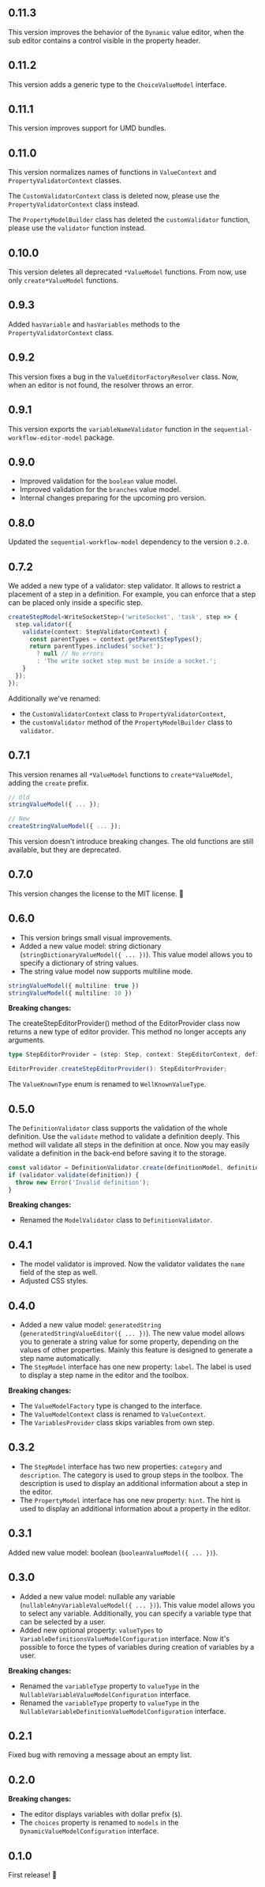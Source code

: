 ## 0.11.3

This version improves the behavior of the `Dynamic` value editor, when the sub editor contains a control visible in the property header.

## 0.11.2

This version adds a generic type to the `ChoiceValueModel` interface.

## 0.11.1

This version improves support for UMD bundles.

## 0.11.0

This version normalizes names of functions in `ValueContext` and `PropertyValidatorContext` classes.

The `CustomValidatorContext` class is deleted now, please use the `PropertyValidatorContext` class instead.

The `PropertyModelBuilder` class has deleted the `customValidator` function, please use the `validator` function instead.

## 0.10.0

This version deletes all deprecated `*ValueModel` functions. From now, use only `create*ValueModel` functions.

## 0.9.3

Added `hasVariable` and `hasVariables` methods to the `PropertyValidatorContext` class.

## 0.9.2

This version fixes a bug in the `ValueEditorFactoryResolver` class. Now, when an editor is not found, the resolver throws an error.

## 0.9.1

This version exports the `variableNameValidator` function in the `sequential-workflow-editor-model` package.

## 0.9.0

* Improved validation for the `boolean` value model.
* Improved validation for the `branches` value model.
* Internal changes preparing for the upcoming pro version.

## 0.8.0

Updated the `sequential-workflow-model` dependency to the version `0.2.0`.

## 0.7.2

We added a new type of a validator: step validator. It allows to restrict a placement of a step in a definition. For example, you can enforce that a step can be placed only inside a specific step.

```ts
createStepModel<WriteSocketStep>('writeSocket', 'task', step => {
  step.validator({
    validate(context: StepValidatorContext) {
      const parentTypes = context.getParentStepTypes();
      return parentTypes.includes('socket');
        ? null // No errors
        : 'The write socket step must be inside a socket.';
    }
  });
});
```

Additionally we've renamed:

* the `CustomValidatorContext` class to `PropertyValidatorContext`,
* the `customValidator` method of the `PropertyModelBuilder` class to `validator`.

## 0.7.1

This version renames all `*ValueModel` functions to `create*ValueModel`, adding the `create` prefix.

```ts
// Old
stringValueModel({ ... });

// New
createStringValueModel({ ... });
```

This version doesn't introduce breaking changes. The old functions are still available, but they are deprecated.

## 0.7.0

This version changes the license to the MIT license. 🎉

## 0.6.0

* This version brings small visual improvements.
* Added a new value model: string dictionary (`stringDictionaryValueModel({ ... })`). This value model allows you to specify a dictionary of string values.
* The string value model now supports multiline mode.

```ts
stringValueModel({ multiline: true })
stringValueModel({ multiline: 10 })
```

**Breaking changes:**

The createStepEditorProvider() method of the EditorProvider class now returns a new type of editor provider. This method no longer accepts any arguments.

```ts
type StepEditorProvider = (step: Step, context: StepEditorContext, definition: Definition) => HTMLElement;

EditorProvider.createStepEditorProvider(): StepEditorProvider;
```

The `ValueKnownType` enum is renamed to `WellKnownValueType`.

## 0.5.0

The `DefinitionValidator` class supports the validation of the whole definition. Use the `validate` method to validate a definition deeply. This method will validate all steps in the definition at once. Now you may easily validate a definition in the back-end before saving it to the storage.

```ts
const validator = DefinitionValidator.create(definitionModel, definitionWalker);
if (validator.validate(definition)) {
  throw new Error('Invalid definition');
}
```

**Breaking changes:**

* Renamed the `ModelValidator` class to `DefinitionValidator`.

## 0.4.1

* The model validator is improved. Now the validator validates the `name` field of the step as well.
* Adjusted CSS styles.

## 0.4.0

* Added a new value model: `generatedString` (`generatedStringValueEditor({ ... })`). The new value model allows you to generate a string value for some property, depending on the values of other properties. Mainly this feature is designed to generate a step name automatically.
* The `StepModel` interface has one new property: `label`. The label is used to display a step name in the editor and the toolbox.

**Breaking changes:**

* The `ValueModelFactory` type is changed to the interface.
* The `ValueModelContext` class is renamed to `ValueContext`.
* The `VariablesProvider` class skips variables from own step.

## 0.3.2

* The `StepModel` interface has two new properties: `category` and `description`. The category is used to group steps in the toolbox. The description is used to display an additional information about a step in the editor.
* The `PropertyModel` interface has one new property: `hint`. The hint is used to display an additional information about a property in the editor.

## 0.3.1

Added new value model: boolean (`booleanValueModel({ ... })`).

## 0.3.0

* Added a new value model: nullable any variable (`nullableAnyVariableValueModel({ ... })`). This value model allows you to select any variable. Additionally, you can specify a variable type that can be selected by a user.
* Added new optional property: `valueTypes` to `VariableDefinitionsValueModelConfiguration` interface. Now it's possible to force the types of variables during creation of variables by a user.

**Breaking changes:**

* Renamed the `variableType` property to `valueType` in the `NullableVariableValueModelConfiguration` interface.
* Renamed the `variableType` property to `valueType` in the `NullableVariableDefinitionValueModelConfiguration` interface.

## 0.2.1

Fixed bug with removing a message about an empty list.

## 0.2.0

**Breaking changes:**

* The editor displays variables with dollar prefix (`$`).
* The `choices` property is renamed to `models` in the `DynamicValueModelConfiguration` interface.

## 0.1.0

First release! 🚀
